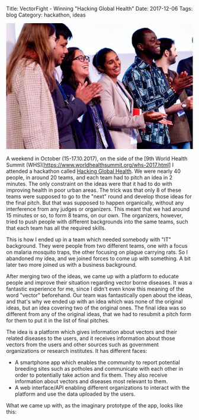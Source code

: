 Title: VectorFight - Winning "Hacking Global Health"
Date: 2017-12-06
Tags: blog
Category: hackathon, ideas

![VectorFight](files/img/vectorfight-Winning_team-700.jpg "Credit: http://health.bmz.de/events/Events_2017/KfW_hackathon_innovative_urban_health_solutions/index.html")

A weekend in October (15-17.10.2017), on the side of the [9th World Health Summit (WHS)[https://www.worldhealthsummit.org/whs-2017.html] I attended a hackathon called [Hacking Global Health](https://www.kfw-entwicklungsbank.de/International-financing/KfW-Development-Bank/Topics/Health/Hacking-Global-Health/). We were nearly 40 people, in around 20 teams, and each team had to pitch an idea in 2 minutes. The only constraint on the ideas were that it had to do with improving health in poor urban areas. The trick was that only 8 of these teams were supposed to go to the "next" round and develop those ideas for the final pitch. But that was supposed to happen organically, without any interference from any judges or organizers. This meant that we had around 15 minutes or so, to form 8 teams, on our own. The organizers, however, tried to push people with different backgrounds into the same teams, such that each team has all the required skills.

This is how I ended up in a team which needed somebody with "IT" background. They were people from two different teams, one with a focus on malaria mosquito traps, the other focusing on plague carrying rats. So I abandoned my idea, and we joined forces to come up with something. A bit later two more joined us with a business background.

After merging two of the ideas, we came up with a platform to educate people and improve their situation regarding vector borne diseases. It was a fantastic experience for me, since I didn't even know this meaning of the word "vector" beforehand. Our team was fantastically open about the ideas, and that's why we ended up with an idea which was none of the original ideas, but an idea covering two of the original ones. The final idea was so different from any of the original ideas, that we had to resubmit a pitch form for them to put it in the list of final pitches.

The idea is a platform which gives information about vectors and their related diseases to the users, and it receives information about those vectors from the users and other sources such as government organizations or research institutes. It has different faces:
 - A smartphone app which enables the community to report potential breeding sites such as potholes and communicate with each other in order to potentially take action and fix them. They also receive information about vectors and diseases most relevant to them.
 - A web interface/API enabling different organizations to interact with the platform and use the data uploaded by the users.
 
 What we came up with, as the imaginary prototype of the app, looks like this:
 
 
